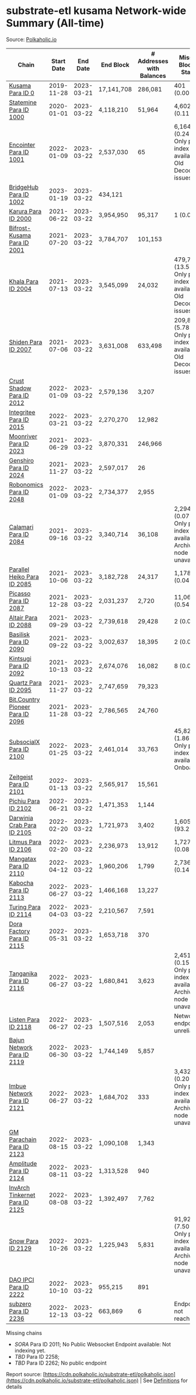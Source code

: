 # substrate-etl kusama Network-wide Summary (All-time)

Source: [Polkaholic.io](https://polkaholic.io)


| Chain            | Start Date | End Date | End Block | # Addresses with Balances | Missing Blocks / Status |
| ---------------- | ---------- | ---------| --------- | ------------------------- | ----------------------- |
| [Kusama Para ID 0](/kusama/0-kusama) | 2019-11-28 | 2023-03-21 | 17,141,708 |  286,081 | 401 (0.00%)  |
| [Statemine Para ID 1000](/kusama/1000-statemine) | 2020-01-01 | 2023-03-22 | 4,118,210 |  51,964 | 4,602 (0.11%)  |
| [Encointer Para ID 1001](/kusama/1001-encointer) | 2022-01-09 | 2023-03-22 | 2,537,030 |  65 | 6,164 (0.24%) Only partial index available: Old Decoding issues |
| [BridgeHub Para ID 1002](/kusama/1002-bridgehub) | 2023-01-19 | 2023-03-22 | 434,121 |   |    |
| [Karura Para ID 2000](/kusama/2000-karura) | 2021-06-22 | 2023-03-22 | 3,954,950 |  95,317 | 1 (0.00%)  |
| [Bifrost-Kusama Para ID 2001](/kusama/2001-bifrost-ksm) | 2021-07-20 | 2023-03-22 | 3,784,707 |  101,153 |    |
| [Khala Para ID 2004](/kusama/2004-khala) | 2021-07-13 | 2023-03-22 | 3,545,099 |  24,032 | 479,738 (13.53%) Only partial index available: Old Decoding issues |
| [Shiden Para ID 2007](/kusama/2007-shiden) | 2021-07-06 | 2023-03-22 | 3,631,008 |  633,498 | 209,841 (5.78%) Only partial index available: Old Decoding issues |
| [Crust Shadow Para ID 2012](/kusama/2012-shadow) | 2022-01-09 | 2023-03-22 | 2,579,136 |  3,207 |    |
| [Integritee Para ID 2015](/kusama/2015-integritee) | 2022-03-21 | 2023-03-22 | 2,270,270 |  12,982 |    |
| [Moonriver Para ID 2023](/kusama/2023-moonriver) | 2021-06-29 | 2023-03-22 | 3,870,331 |  246,966 |    |
| [Genshiro Para ID 2024](/kusama/2024-genshiro) | 2021-11-27 | 2023-03-22 | 2,597,017 |  26 |    |
| [Robonomics Para ID 2048](/kusama/2048-robonomics) | 2022-01-09 | 2023-03-22 | 2,734,377 |  2,955 |    |
| [Calamari Para ID 2084](/kusama/2084-calamari) | 2021-09-16 | 2023-03-22 | 3,340,714 |  36,108 | 2,294 (0.07%) Only partial index available: Archive node unavailable |
| [Parallel Heiko Para ID 2085](/kusama/2085-parallel-heiko) | 2021-10-06 | 2023-03-22 | 3,182,728 |  24,317 | 1,178 (0.04%)  |
| [Picasso Para ID 2087](/kusama/2087-picasso) | 2021-12-28 | 2023-03-22 | 2,031,237 |  2,720 | 11,064 (0.54%)  |
| [Altair Para ID 2088](/kusama/2088-altair) | 2021-09-29 | 2023-03-22 | 2,739,618 |  29,428 | 2 (0.00%)  |
| [Basilisk Para ID 2090](/kusama/2090-basilisk) | 2021-09-22 | 2023-03-22 | 3,002,637 |  18,395 | 2 (0.00%)  |
| [Kintsugi Para ID 2092](/kusama/2092-kintsugi) | 2021-10-13 | 2023-03-22 | 2,674,076 |  16,082 | 8 (0.00%)  |
| [Quartz Para ID 2095](/kusama/2095-quartz) | 2021-11-27 | 2023-03-22 | 2,747,659 |  79,323 |    |
| [Bit.Country Pioneer Para ID 2096](/kusama/2096-bitcountrypioneer) | 2021-11-28 | 2023-03-22 | 2,786,565 |  24,760 |    |
| [SubsocialX Para ID 2100](/kusama/2100-subsocialx) | 2022-01-25 | 2023-03-22 | 2,461,014 |  33,763 | 45,822 (1.86%) Only partial index available: Onboarding |
| [Zeitgeist Para ID 2101](/kusama/2101-zeitgeist) | 2022-01-13 | 2023-03-22 | 2,565,917 |  15,561 |    |
| [Pichiu Para ID 2102](/kusama/2102-pichiu) | 2022-06-21 | 2023-03-22 | 1,471,353 |  1,144 |    |
| [Darwinia Crab Para ID 2105](/kusama/2105-crab) | 2022-02-20 | 2023-03-22 | 1,721,973 |  3,402 | 1,605,817 (93.25%)  |
| [Litmus Para ID 2106](/kusama/2106-litmus) | 2022-02-20 | 2023-03-22 | 2,236,973 |  13,912 | 1,727 (0.08%)  |
| [Mangatax Para ID 2110](/kusama/2110-mangatax) | 2022-04-12 | 2023-03-22 | 1,960,206 |  1,799 | 2,736 (0.14%)  |
| [Kabocha Para ID 2113](/kusama/2113-kabocha) | 2022-06-27 | 2023-03-22 | 1,466,168 |  13,227 |    |
| [Turing Para ID 2114](/kusama/2114-turing) | 2022-04-03 | 2023-03-22 | 2,210,567 |  7,591 |    |
| [Dora Factory Para ID 2115](/kusama/2115-dorafactory) | 2022-05-31 | 2023-03-22 | 1,653,718 |  370 |    |
| [Tanganika Para ID 2116](/kusama/2116-tanganika) | 2022-06-27 | 2023-03-22 | 1,680,841 |  3,623 | 2,451 (0.15%) Only partial index available: Archive node unavailable |
| [Listen Para ID 2118](/kusama/2118-listen) | 2022-06-27 | 2023-02-23 | 1,507,516 |  2,053 |   Network endpoint unreliable |
| [Bajun Network Para ID 2119](/kusama/2119-bajun) | 2022-06-30 | 2023-03-22 | 1,744,149 |  5,857 |    |
| [Imbue Network Para ID 2121](/kusama/2121-imbue) | 2022-06-27 | 2023-03-22 | 1,684,702 |  333 | 3,432 (0.20%) Only partial index available: Archive node unavailable |
| [GM Parachain Para ID 2123](/kusama/2123-gm) | 2022-08-15 | 2023-03-22 | 1,090,108 |  1,343 |    |
| [Amplitude Para ID 2124](/kusama/2124-amplitude) | 2022-08-11 | 2023-03-22 | 1,313,528 |  940 |    |
| [InvArch Tinkernet Para ID 2125](/kusama/2125-tinkernet) | 2022-08-08 | 2023-03-22 | 1,392,497 |  7,762 |    |
| [Snow Para ID 2129](/kusama/2129-snow) | 2022-10-26 | 2023-03-22 | 1,225,943 |  5,831 | 91,926 (7.50%) Only partial index available: Archive node unavailable |
| [DAO IPCI Para ID 2222](/kusama/2222-daoipci) | 2022-10-10 | 2023-03-22 | 955,215 |  891 |    |
| [subzero Para ID 2236](/kusama/2236-subzero) | 2022-12-13 | 2023-03-22 | 663,869 |  6 |   Endpoint not reachable |

Missing chains


* *SORA* Para ID 2011; No Public Websocket Endpoint available: Not indexing yet.
* *TBD* Para ID 2258; 
* *TBD* Para ID 2262; No public endpoint

Report source: [https://cdn.polkaholic.io/substrate-etl/polkaholic.json](https://cdn.polkaholic.io/substrate-etl/polkaholic.json) | See [Definitions](/DEFINITIONS.md) for details
